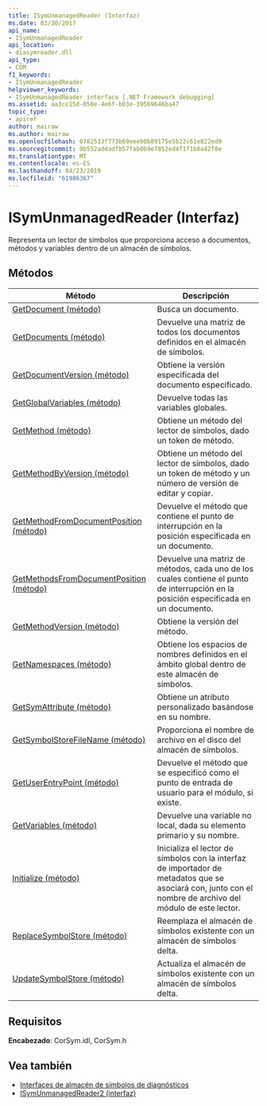 ```yaml
---
title: ISymUnmanagedReader (Interfaz)
ms.date: 03/30/2017
api_name:
- ISymUnmanagedReader
api_location:
- diasymreader.dll
api_type:
- COM
f1_keywords:
- ISymUnmanagedReader
helpviewer_keywords:
- ISymUnmanagedReader interface [.NET Framework debugging]
ms.assetid: aa3cc15d-058e-4e6f-b03e-39569646ba47
topic_type:
- apiref
author: mairaw
ms.author: mairaw
ms.openlocfilehash: 0782533f773b69eeeb0b89175e5b22c61e822ed9
ms.sourcegitcommit: 9b552addadfb57fab0b9e7852ed4f1f1b8a42f8e
ms.translationtype: MT
ms.contentlocale: es-ES
ms.lasthandoff: 04/23/2019
ms.locfileid: "61986367"
---
```

# <a name="isymunmanagedreader-interface"></a>ISymUnmanagedReader (Interfaz)
Representa un lector de símbolos que proporciona acceso a documentos, métodos y variables dentro de un almacén de símbolos.  
  
## <a name="methods"></a>Métodos  
  
|Método|Descripción|  
|------------|-----------------|  
|[GetDocument (método)](../../../../docs/framework/unmanaged-api/diagnostics/isymunmanagedreader-getdocument-method.md)|Busca un documento.|  
|[GetDocuments (método)](../../../../docs/framework/unmanaged-api/diagnostics/isymunmanagedreader-getdocuments-method.md)|Devuelve una matriz de todos los documentos definidos en el almacén de símbolos.|  
|[GetDocumentVersion (método)](../../../../docs/framework/unmanaged-api/diagnostics/isymunmanagedreader-getdocumentversion-method.md)|Obtiene la versión especificada del documento especificado.|  
|[GetGlobalVariables (método)](../../../../docs/framework/unmanaged-api/diagnostics/isymunmanagedreader-getglobalvariables-method.md)|Devuelve todas las variables globales.|  
|[GetMethod (método)](../../../../docs/framework/unmanaged-api/diagnostics/isymunmanagedreader-getmethod-method.md)|Obtiene un método del lector de símbolos, dado un token de método.|  
|[GetMethodByVersion (método)](../../../../docs/framework/unmanaged-api/diagnostics/isymunmanagedreader-getmethodbyversion-method.md)|Obtiene un método del lector de símbolos, dado un token de método y un número de versión de editar y copiar.|  
|[GetMethodFromDocumentPosition (método)](../../../../docs/framework/unmanaged-api/diagnostics/isymunmanagedreader-getmethodfromdocumentposition-method.md)|Devuelve el método que contiene el punto de interrupción en la posición especificada en un documento.|  
|[GetMethodsFromDocumentPosition (método)](../../../../docs/framework/unmanaged-api/diagnostics/isymunmanagedreader-getmethodsfromdocumentposition-method.md)|Devuelve una matriz de métodos, cada uno de los cuales contiene el punto de interrupción en la posición especificada en un documento.|  
|[GetMethodVersion (método)](../../../../docs/framework/unmanaged-api/diagnostics/isymunmanagedreader-getmethodversion-method.md)|Obtiene la versión del método.|  
|[GetNamespaces (método)](../../../../docs/framework/unmanaged-api/diagnostics/isymunmanagedreader-getnamespaces-method.md)|Obtiene los espacios de nombres definidos en el ámbito global dentro de este almacén de símbolos.|  
|[GetSymAttribute (método)](../../../../docs/framework/unmanaged-api/diagnostics/isymunmanagedreader-getsymattribute-method.md)|Obtiene un atributo personalizado basándose en su nombre.|  
|[GetSymbolStoreFileName (método)](../../../../docs/framework/unmanaged-api/diagnostics/isymunmanagedreader-getsymbolstorefilename-method.md)|Proporciona el nombre de archivo en el disco del almacén de símbolos.|  
|[GetUserEntryPoint (método)](../../../../docs/framework/unmanaged-api/diagnostics/isymunmanagedreader-getuserentrypoint-method.md)|Devuelve el método que se especificó como el punto de entrada de usuario para el módulo, si existe.|  
|[GetVariables (método)](../../../../docs/framework/unmanaged-api/diagnostics/isymunmanagedreader-getvariables-method.md)|Devuelve una variable no local, dada su elemento primario y su nombre.|  
|[Initialize (método)](../../../../docs/framework/unmanaged-api/diagnostics/isymunmanagedreader-initialize-method.md)|Inicializa el lector de símbolos con la interfaz de importador de metadatos que se asociará con, junto con el nombre de archivo del módulo de este lector.|  
|[ReplaceSymbolStore (método)](../../../../docs/framework/unmanaged-api/diagnostics/isymunmanagedreader-replacesymbolstore-method.md)|Reemplaza el almacén de símbolos existente con un almacén de símbolos delta.|  
|[UpdateSymbolStore (método)](../../../../docs/framework/unmanaged-api/diagnostics/isymunmanagedreader-updatesymbolstore-method.md)|Actualiza el almacén de símbolos existente con un almacén de símbolos delta.|  
  
## <a name="requirements"></a>Requisitos  
 **Encabezado**: CorSym.idl, CorSym.h  
  
## <a name="see-also"></a>Vea también

- [Interfaces de almacén de símbolos de diagnósticos](../../../../docs/framework/unmanaged-api/diagnostics/diagnostics-symbol-store-interfaces.md)
- [ISymUnmanagedReader2 (interfaz)](../../../../docs/framework/unmanaged-api/diagnostics/isymunmanagedreader2-interface.md)
